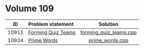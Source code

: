 # Volume 109

|  ID   |                                                           Problem statement                                                           |                      Solution                      |
|:-----:|:--------------------------------------------------------------------------------------------------------------------------------------|:--------------------------------------------------:|
| 10911 | [Forming Quiz Teams](http://uva.onlinejudge.org/index.php?option=com_onlinejudge&Itemid=8&category=21&page=show_problem&problem=1852) | [forming_quiz_teams.cpp](./forming_quiz_teams.cpp) |
| 10924 | [Prime Words](http://uva.onlinejudge.org/index.php?option=com_onlinejudge&Itemid=8&category=21&page=show_problem&problem=1865)        | [prime_words.cpp](./prime_words.cpp)               |
